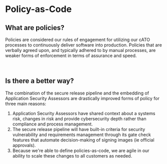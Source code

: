 # Policy-as-Code 

## What are policies?
Policies are considered our rules of engagement for utilizing our cATO processes to continuously deliver software into production. Policies that are verbally agreed upon, and typically adhered to by manual processes, are weaker forms of enforcement in terms of assurance and speed.

<br/>

## Is there a better way?
The combination of the secure release pipeline and the embedding of Application Security Assessors are drastically improved forms of policy for three main reasons:

1. Application Security Assessors have shared context about a systems risk, changes in risk and provide cybersecurity depth rather than compliance and process management.
2. The secure release pipeline will have built-in criteria for security vulnerability and requirements management through its gate check features that automate decision-making of signing images (ie official approvals).
3. Because we're able to define policies-as-code, we are agile in our ability to scale these changes to all customers as needed.
